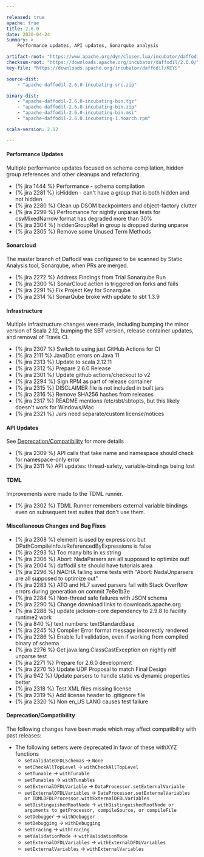 ```yaml
---

released: true
apache: true
title: 2.6.0
date: 2020-04-24
summary: >
    Performance updates, API updates, Sonarqube analysis

artifact-root: "https://www.apache.org/dyn/closer.lua/incubator/daffodil/2.6.0/"
checksum-root: "https://downloads.apache.org/incubator/daffodil/2.6.0/"
key-file: "https://downloads.apache.org/incubator/daffodil/KEYS"

source-dist:
    - "apache-daffodil-2.6.0-incubating-src.zip"

binary-dist:
    - "apache-daffodil-2.6.0-incubating-bin.tgz"
    - "apache-daffodil-2.6.0-incubating-bin.zip"
    - "apache-daffodil-2.6.0-incubating-bin.msi"
    - "apache-daffodil-2.6.0.incubating-1.noarch.rpm"

scala-version: 2.12

---
```


#### Performance Updates

Multiple performance updates focused on schema compilation, hidden group references and other cleanups and refactoring.

* {% jira 1444 %} Performance - schema compilation
* {% jira 2281 %} isHidden - can't have a group that is both hidden and not hidden
* {% jira 2280 %} Clean up DSOM backpointers and object-factory clutter 
* {% jira 2299 %} Perfromance for nightly unparse tests for csvMixedNarrow format has degraded more than 30%
* {% jira 2304 %} hiddenGroupRef in group is dropped during unparse
* {% jira 2305 %} Remove some Unused Term Methods

#### Sonarcloud

The master branch of Daffodil was configured to be scanned by Static Analysis tool, Sonarqube, when PRs are merged.

* {% jira 2272 %} Address Findings from Trial Sonarqube Run
* {% jira 2300 %} SonarCloud action is triggered on forks and fails
* {% jira 2291 %} Fix Project Key for Sonarqube
* {% jira 2314 %} SonarQube broke with update to sbt 1.3.9

#### Infrastructure

Multiple infrastructure changes were made, including bumping the minor version of Scala 2.12, bumping the SBT version, release container updates, and removal of Travis CI.

* {% jira 2307 %} Switch to using just GitHub Actions for CI
* {% jira 2111 %} JavaDoc errors on Java 11
* {% jira 2313 %} Update to scala 2.12.11 
* {% jira 2312 %} Prepare 2.6.0 Release
* {% jira 2301 %} Update github actions/checkout to v2
* {% jira 2294 %} Sign RPM as part of release container
* {% jira 2315 %} DISCLAIMER file is not included in built jars
* {% jira 2316 %} Remove SHA256 hashes from releases
* {% jira 2317 %} README mentions /etc/sbt/sbtopts, but this likely doesn't work for Windows/Mac
* {% jira 2321 %} Jars need separate/custom license/notices

#### API Updates

See [Deprecation/Compatibility](#deprecationcompatibility) for more details

* {% jira 2309 %} API calls that take name and namespace should check for namespace-only error
* {% jira 2311 %} API updates: thread-safety, variable-bindings being lost

#### TDML

Improvements were made to the TDML runner.

* {% jira 2302 %} TDML Runner remembers external variable bindings even on subsequent test suites that don't use them.

#### Miscellaneous Changes and Bug Fixes

* {% jira 2308 %} element is used by expressions but DPathCompileInfo.isReferencedByExpressions is false
* {% jira 2293 %} Too many bits in xs:string
* {% jira 2306 %} Abort: NadaParsers are all supposed to optimize out!
* {% jira 2004 %} daffodil site should have tutorials area
* {% jira 2296 %} NACHA failing some tests with "Abort: NadaUnparsers are all supposed to optimize out"
* {% jira 2283 %} ATO and HL7 saved parsers fail with Stack Overflow errors during generation on commit 7e8e1b3e
* {% jira 2284 %} Non-thread safe failures with JSON schema
* {% jira 2290 %} Change download links to downloads.apache.org
* {% jira 2288 %} update jackson-core dependency to 2.9.8 to facility runtime2 work
* {% jira 840 %} text numbers: textStandardBase
* {% jira 2245 %} Compiler Error format message incorrectly rendered
* {% jira 2286 %} Enable full validation, even if working from compiled binary of schema
* {% jira 2276 %} Get java.lang.ClassCastException on nightly nitf unparse test
* {% jira 2271 %} Prepare for 2.6.0 development
* {% jira 2270 %} Update UDF Proposal to match Final Design
* {% jira 942 %} Update parsers to handle static vs dynamic properties better
* {% jira 2318 %} Test XML files missing license
* {% jira 2319 %} Add license header to .gitignore file
* {% jira 2320 %} Non en_US LANG causes test failure

#### Deprecation/Compatibility

The following changes have been made which may affect compatibility with past releases:

* The following setters were deprecated in favor of these withXYZ functions
    * ``setValidateDFDLSchemas`` -> ``None``
    * ``setCheckAllTopLevel`` -> ``withCheckAllTopLevel``
    * ``setTunable`` -> ``withTunable``
    * ``setTunables`` -> ``withTunables``
    * ``setExternalDFDLVariable`` -> ``DataProcessor.setExternalVariable``
    * ``setExternalDFDLVariables`` -> ``DataProcessor.setExternalVariables or TDMLDFDLProcessor.withExternalDFDLVariables``
    * ``setDistinguishedRootNode`` -> ``withDistinguishedRootNode or arguments to getProcessor, compileSource, or compileFile``
    * ``setDebugger`` -> ``withDebugger``
    * ``setDebugging`` -> ``withDebugging``
    * ``setTracing`` -> ``withTracing``
    * ``setValidationMode`` -> ``withValidationMode``
    * ``setExternalDFDLVariables`` -> ``withExternalDFDLVariables``
    * ``setExternalVariables`` -> ``withExternalVariables``